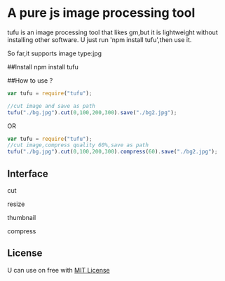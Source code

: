 A pure js image processing tool
===
tufu is an image processing tool that likes gm,but it is lightweight without installing other software.
U just run 'npm install tufu',then use it.

So far,it supports image type:jpg

##Install
npm  install  tufu

##How to use ?
``` js
var tufu = require("tufu");

//cut image and save as path
tufu("./bg.jpg").cut(0,100,200,300).save("./bg2.jpg");
```
OR 
``` js
var tufu = require("tufu");
//cut image,compress quality 60%,save as path
tufu("./bg.jpg").cut(0,100,200,300).compress(60).save("./bg2.jpg");
```
Interface
---
cut

resize

thumbnail

compress




License
---
U can use on free with [MIT License](https://github.com/shaozilee/tufu/blob/master/LICENSE.md)







